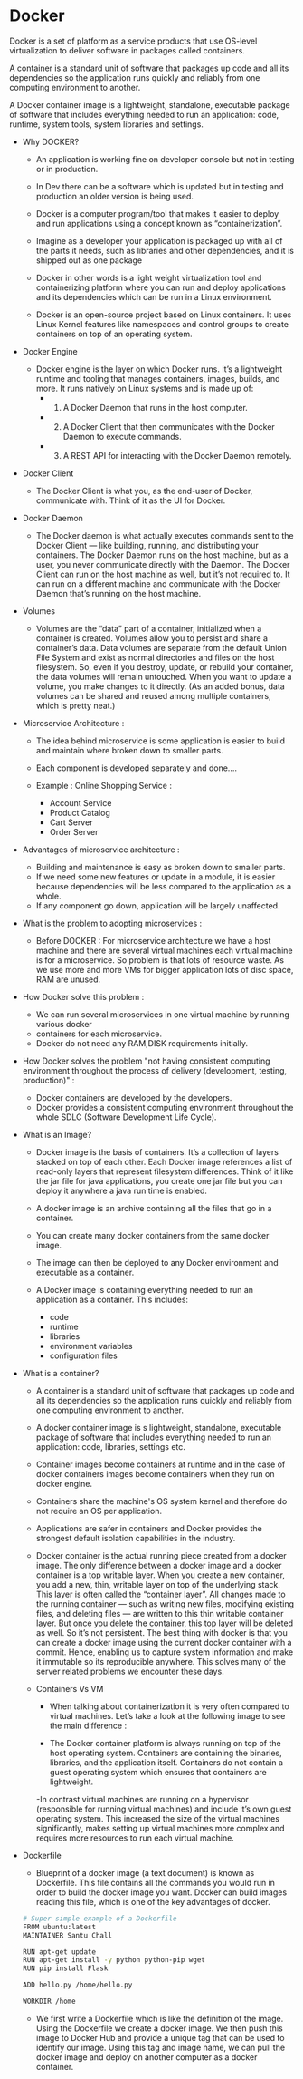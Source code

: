 # Docker

Docker is a set of platform as a service products that use OS-level virtualization to deliver software in packages called containers.

A container is a standard unit of software that packages up code and all its dependencies so the application runs quickly and reliably from one computing environment to another. 

A Docker container image is a lightweight, standalone, executable package of software that includes everything needed to run an application: code, runtime, system tools, system libraries and settings.


- Why DOCKER?

    - An application is working fine on developer console but not in testing or in production.

    - In Dev there can be a software which is updated but in testing and production an older version is being used.

    - Docker is a computer program/tool that makes it easier to deploy and run applications using a concept known as “containerization”.

    - Imagine as a developer your application is packaged up with all of the parts it needs, such as libraries and other dependencies, and it is shipped out as one package

    - Docker in other words is a light weight virtualization tool and containerizing platform where you can run and deploy applications and its dependencies which can be run in a Linux environment.

    - Docker is an open-source project based on Linux containers. It uses Linux Kernel features like namespaces and control groups to create containers on top of an operating system.

- Docker Engine

    - Docker engine is the layer on which Docker runs. It’s a lightweight runtime and tooling that manages containers, images, builds, and more. It runs natively on Linux systems and is made up of:
      - 1. A Docker Daemon that runs in the host computer.
      - 2. A Docker Client that then communicates with the Docker Daemon to execute commands.
      - 3. A REST API for interacting with the Docker Daemon remotely.

- Docker Client

    - The Docker Client is what you, as the end-user of Docker, communicate with. Think of it as the UI for Docker. 

- Docker Daemon

    - The Docker daemon is what actually executes commands sent to the Docker Client — like building, running, and distributing your containers. The Docker Daemon runs on the host machine, but as a user, you never communicate directly with the Daemon. The Docker Client can run on the host machine as well, but it’s not required to. It can run on a different machine and communicate with the Docker Daemon that’s running on the host machine.

- Volumes

    - Volumes are the “data” part of a container, initialized when a container is created. Volumes allow you to persist and share a container’s data. Data volumes are separate from the default Union File System and exist as normal directories and files on the host filesystem. So, even if you destroy, update, or rebuild your container, the data volumes will remain untouched. When you want to update a volume, you make changes to it directly. (As an added bonus, data volumes can be shared and reused among multiple containers, which is pretty neat.)

- Microservice Architecture : 

    - The idea behind microservice is some application is easier to build and maintain where broken down to smaller parts.
    - Each component is developed separately and done....

    - Example : Online Shopping Service : 
		- Account Service
		- Product Catalog
		- Cart Server
		- Order Server

- Advantages of microservice architecture : 

	- Building and maintenance is easy as broken down to smaller parts.
	- If we need some new features or update in a module,
		 it is easier because dependencies will be less compared to the application as a whole.
	- If any component go down, application will be largely unaffected.

- What is the problem to adopting microservices :

    - Before DOCKER : For microservice architecture we have a host machine and there are several virtual machines 
				each virtual machine is for a microservice. So problem is that lots of resource waste.
				As we use more and more VMs for bigger application lots of disc space, RAM are unused.

- How Docker solve this problem :

	- We can run several microservices in one virtual machine by running various docker
	- containers for each microservice.
	- Docker do not need any RAM,DISK requirements initially.

- How Docker solves the problem "not having consistent computing environment throughout the process of delivery (development, testing, production)" :

	- Docker containers are developed by the developers.
	- Docker provides a consistent computing environment throughout the whole SDLC (Software Development Life Cycle).

- What is an Image?
  - Docker image is the basis of containers. It’s a collection of layers stacked on top of each other. Each Docker image references a list of read-only layers that represent filesystem differences. Think of it like the jar file for java applications, you create one jar file but you can deploy it anywhere a java run time is enabled.
  - A docker image is an archive containing all the files that go in a container.
  - You can create many docker containers from the same docker image.
  - The image can then be deployed to any Docker environment and executable as a container.
  - A Docker image is containing everything needed to run an application as a container. This includes:

    - code
    - runtime
    - libraries
    - environment variables
    - configuration files

- What is a container?

	- A container is a standard unit of software that packages up code and all its dependencies so the application runs quickly and reliably from one computing environment to another.

	- A docker container image is s lightweight, standalone, executable package of software that includes everything needed to run an application: code, libraries, settings etc.

	- Container images become containers at runtime and in the case of docker containers images become containers when they run on docker engine.

	- Containers share the machine's OS system kernel and therefore do not require an OS per application.

	- Applications are safer in containers and Docker provides the strongest default isolation capabilities in the industry.

  - Docker container is the actual running piece created from a docker image. The only difference between a docker image and a docker container is a top writable layer. When you create a new container, you add a new, thin, writable layer on top of the underlying stack. This layer is often called the “container layer”. All changes made to the running container — such as writing new files, modifying existing files, and deleting files — are written to this thin writable container layer. But once you delete the container, this top layer will be deleted as well. So it’s not persistent. The best thing with docker is that you can create a docker image using the current docker container with a commit. Hence, enabling us to capture system information and make it immutable so its reproducible anywhere. This solves many of the server related problems we encounter these days.

  - Containers Vs VM

    - When talking about containerization it is very often compared to virtual machines. Let’s take a look at the following image to see the main difference :
  
    - The Docker container platform is always running on top of the host operating system. Containers are containing the binaries, libraries, and the application itself. Containers do not contain a guest operating system which ensures that containers are lightweight.
  
    -In contrast virtual machines are running on a hypervisor (responsible for running virtual machines) and include it’s own guest operating system. This increased the size of the virtual machines significantly, makes setting up virtual machines more complex and requires more resources to run each virtual machine.

- Dockerfile

    - Blueprint of a docker image (a text document) is known as Dockerfile. This file contains all the commands you would run in order to build the docker image you want. Docker can build images reading this file, which is one of the key advantages of docker.

    ```bash
    # Super simple example of a Dockerfile
    FROM ubuntu:latest
    MAINTAINER Santu Chall 

    RUN apt-get update
    RUN apt-get install -y python python-pip wget
    RUN pip install Flask

    ADD hello.py /home/hello.py

    WORKDIR /home
    ```

    - We first write a Dockerfile which is like the definition of the image. Using the Dockerfile we create a docker image. We then push this image to Docker Hub and provide a unique tag that can be used to identify our image. Using this tag and image name, we can pull the docker image and deploy on another computer as a docker container.